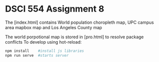 # DSCI 554 Assignment 8

The [index.html] contains World population choropleth map, UPC campus area mapbox map and Los Angeles County map 

The world porpotional map is stored in [pro.html] to resolve package conflicts 
To develop using hot-reload:
```bash
npm install    #install js libraries
npm run serve  #starts server
```
